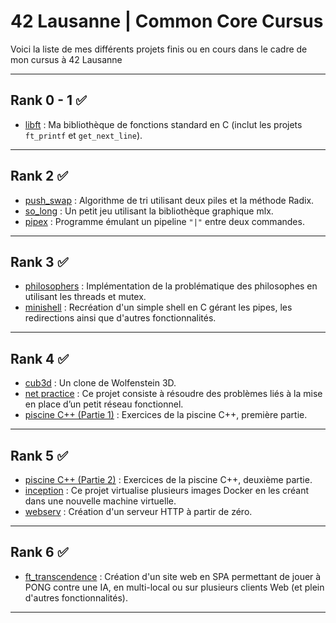 # 42 Lausanne | Common Core Cursus

Voici la liste de mes différents projets finis ou en cours dans le cadre de mon cursus à 42 Lausanne

---

## Rank 0 - 1 ✅
- [libft](./libft) : Ma bibliothèque de fonctions standard en C (inclut les projets `ft_printf` et `get_next_line`).

---

## Rank 2 ✅
- [push_swap](./push_swap) : Algorithme de tri utilisant deux piles et la méthode Radix.
- [so_long](./so_long) : Un petit jeu utilisant la bibliothèque graphique mlx.
- [pipex](./pipex) : Programme émulant un pipeline `"|"` entre deux commandes.

---

## Rank 3 ✅
- [philosophers](./philosophers) : Implémentation de la problématique des philosophes en utilisant les threads et mutex.
- [minishell](./minishell) : Recréation d'un simple shell en C gérant les pipes, les redirections ainsi que d'autres fonctionnalités.

---

## Rank 4 ✅
- [cub3d](./cub3d) : Un clone de Wolfenstein 3D.
- [net practice](./net_practice) : Ce projet consiste à résoudre des problèmes liés à la mise en place d’un petit réseau fonctionnel.
- [piscine C++ (Partie 1)](./cpp/cpp_Part.1/) : Exercices de la piscine C++, première partie.

---

## Rank 5 ✅
- [piscine C++ (Partie 2)](./cpp/cpp_Part.2/) : Exercices de la piscine C++, deuxième partie.
- [inception](./inception) : Ce projet virtualise plusieurs images Docker en les créant dans une nouvelle machine virtuelle.
- [webserv](./webserv/web_serv) : Création d'un serveur HTTP à partir de zéro.

---

## Rank 6 ✅
- [ft_transcendence](./ft_transcendence/) : Création d'un site web en SPA permettant de jouer à PONG contre une IA, en multi-local ou sur plusieurs clients Web (et plein d'autres fonctionnalités).

---

